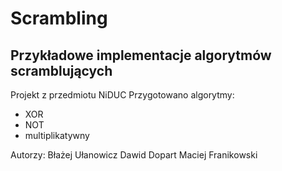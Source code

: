 # Scrambling
## Przykładowe implementacje algorytmów scramblujących
Projekt z przedmiotu NiDUC
Przygotowano algorytmy:
 - XOR
 - NOT
 - multiplikatywny

Autorzy:
Błażej Ułanowicz
Dawid Dopart
Maciej Franikowski
